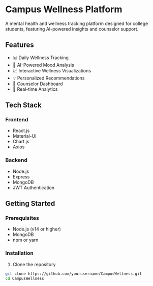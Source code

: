 # Campus Wellness Platform

A mental health and wellness tracking platform designed for college students, featuring AI-powered insights and counselor support.

## Features

- 📊 Daily Wellness Tracking
- 🧠 AI-Powered Mood Analysis
- 📈 Interactive Wellness Visualizations
- 💡 Personalized Recommendations
- 👥 Counselor Dashboard
- 📱 Real-time Analytics

## Tech Stack

### Frontend
- React.js
- Material-UI
- Chart.js
- Axios

### Backend
- Node.js
- Express
- MongoDB
- JWT Authentication

## Getting Started

### Prerequisites
- Node.js (v14 or higher)
- MongoDB
- npm or yarn

### Installation

1. Clone the repository
```bash
git clone https://github.com/yourusername/CampusWellness.git
cd CampusWellness